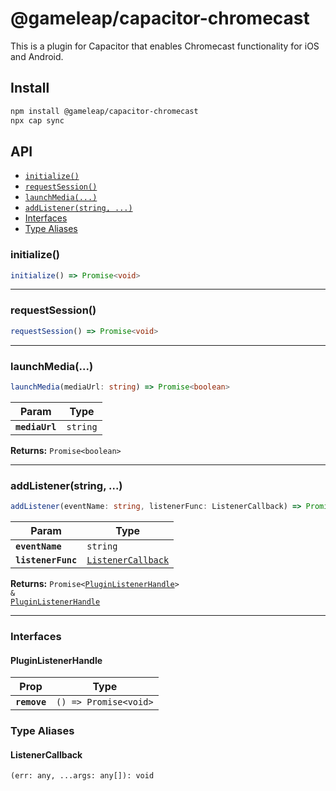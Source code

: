 # @gameleap/capacitor-chromecast

This is a plugin for Capacitor that enables Chromecast functionality for iOS and Android.

## Install

```bash
npm install @gameleap/capacitor-chromecast
npx cap sync
```

## API

<docgen-index>

- [`initialize()`](#initialize)
- [`requestSession()`](#requestsession)
- [`launchMedia(...)`](#launchmedia)
- [`addListener(string, ...)`](#addlistenerstring)
- [Interfaces](#interfaces)
- [Type Aliases](#type-aliases)

</docgen-index>

<docgen-api>
<!--Update the source file JSDoc comments and rerun docgen to update the docs below-->

### initialize()

```typescript
initialize() => Promise<void>
```

---

### requestSession()

```typescript
requestSession() => Promise<void>
```

---

### launchMedia(...)

```typescript
launchMedia(mediaUrl: string) => Promise<boolean>
```

| Param          | Type                |
| -------------- | ------------------- |
| **`mediaUrl`** | <code>string</code> |

**Returns:** <code>Promise&lt;boolean&gt;</code>

---

### addListener(string, ...)

```typescript
addListener(eventName: string, listenerFunc: ListenerCallback) => Promise<PluginListenerHandle> & PluginListenerHandle
```

| Param              | Type                                                          |
| ------------------ | ------------------------------------------------------------- |
| **`eventName`**    | <code>string</code>                                           |
| **`listenerFunc`** | <code><a href="#listenercallback">ListenerCallback</a></code> |

**Returns:** <code>Promise&lt;<a href="#pluginlistenerhandle">PluginListenerHandle</a>&gt; & <a href="#pluginlistenerhandle">PluginListenerHandle</a></code>

---

### Interfaces

#### PluginListenerHandle

| Prop         | Type                                      |
| ------------ | ----------------------------------------- |
| **`remove`** | <code>() =&gt; Promise&lt;void&gt;</code> |

### Type Aliases

#### ListenerCallback

<code>(err: any, ...args: any[]): void</code>

</docgen-api>
